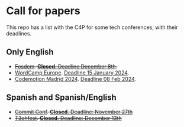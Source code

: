 # Call for papers

This repo has a list with the C4P for some tech conferences, with their deadlines.

## Only English
  - ~~[Fosdem](https://fosdem.org). [**Closed**. Deadline December 8th](https://fosdem.org/2024/news/2023-11-20-call-for-presentations/).~~
  - [WordCamp Europe](https://europe.wordcamp.org/). [Deadline 15 January 2024](https://europe.wordcamp.org/2024/speakers/call-for-speakers/).
  - [Codemotion Madrid 2024](https://conferences.codemotion.com/madrid2024/). [Deadline 08 Feb 2024](https://sessionize.com/codemotion-madrid-2024/).

## Spanish and Spanish/English
  - ~~[Commit Conf](https://commit-conf.com/). [**Closed**. Deadline: November 27th](https://koliseo.com/commit/2024/sessions)~~
  - ~~[T3chfest](https://t3chfest.es/). [**Closed**. Deadline: December 13th](https://t3chfest.es/2024/call-for-talks)~~
